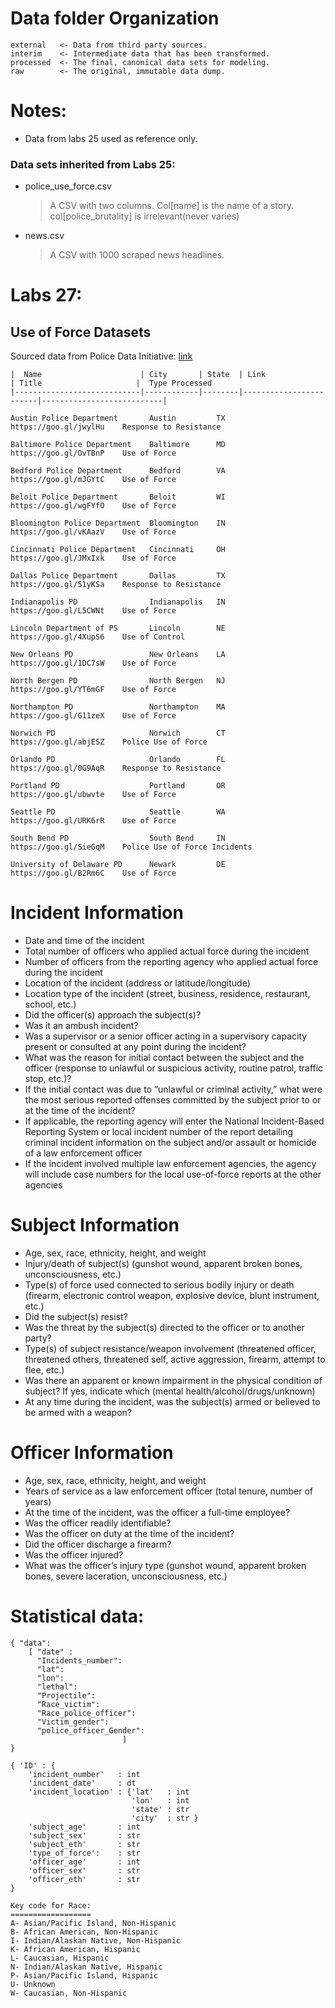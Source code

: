 # Data folder Organization

```
external   <- Data from third party sources.
interim    <- Intermediate data that has been transformed.
processed  <- The final, canonical data sets for modeling.
raw        <- The original, immutable data dump.
```

# Notes:

- Data from labs 25 used as reference only. 

### Data sets inherited from Labs 25:

- police_use_force.csv 
    > A CSV with two columns. Col[name] is the name of a story. col[police_brutality] is irrelevant(never varies)

- news.csv  
    > A CSV with 1000 scraped news headlines.

# Labs 27:

## Use of Force Datasets

Sourced data from Police Data Initiative: [link](https://www.policedatainitiative.org/datasets/use-of-force/)
```
|  Name                      | City       | State  | Link                   | Title                     |  Type Processed 
|----------------------------|------------|--------|------------------------|---------------------------|

Austin Police Department       Austin         TX     https://goo.gl/jwylHu    Response to Resistance

Baltimore Police Department    Baltimore      MD     https://goo.gl/OvTBnP    Use of Force

Bedford Police Department      Bedford        VA     https://goo.gl/mJGYtC    Use of Force

Beloit Police Department       Beloit         WI     https://goo.gl/wgFYfO    Use of Force

Bloomington Police Department  Bloomington    IN     https://goo.gl/vKAazV    Use of Force

Cincinnati Police Department   Cincinnati     OH     https://goo.gl/JMxIxk    Use of Force

Dallas Police Department       Dallas         TX     https://goo.gl/51yKSa    Response to Resistance

Indianapolis PD                Indianapolis   IN     https://goo.gl/L5CWNt    Use of Force

Lincoln Department of PS       Lincoln        NE     https://goo.gl/4XupS6    Use of Control

New Orleans PD                 New Orleans    LA     https://goo.gl/1DC7sW    Use of Force

North Bergen PD                North Bergen   NJ     https://goo.gl/YT6mGF    Use of Force

Northampton PD                 Northampton    MA     https://goo.gl/G11zeX    Use of Force

Norwich PD                     Norwich        CT     https://goo.gl/abjESZ    Police Use of Force

Orlando PD                     Orlando        FL     https://goo.gl/0G9AqR    Response to Resistance

Portland PD                    Portland       OR     https://goo.gl/ubwvte    Use of Force

Seattle PD                     Seattle        WA     https://goo.gl/URK6rR    Use of Force

South Bend PD                  South Bend     IN     https://goo.gl/SieGqM    Police Use of Force Incidents

University of Delaware PD      Newark         DE     https://goo.gl/B2Rm6C    Use of Force
```


# Incident Information

- Date and time of the incident
- Total number of officers who applied actual force during the incident
- Number of officers from the reporting agency who applied actual force during the incident
- Location of the incident (address or latitude/longitude)
- Location type of the incident (street, business, residence, restaurant, school, etc.)
- Did the officer(s) approach the subject(s)?
- Was it an ambush incident?
- Was a supervisor or a senior officer acting in a supervisory capacity present or consulted at any point during the incident?
- What was the reason for initial contact between the subject and the officer (response to unlawful or suspicious activity, routine patrol, traffic stop, etc.)?
- If the initial contact was due to “unlawful or criminal activity,” what were the most serious reported offenses committed by the subject prior to or at the time of the incident?
- If applicable, the reporting agency will enter the National Incident-Based Reporting System or local incident number of the report detailing criminal incident information on the subject and/or assault or homicide of a law enforcement officer
- If the incident involved multiple law enforcement agencies, the agency will include case numbers for the local use-of-force reports at the other agencies

# Subject Information

- Age, sex, race, ethnicity, height, and weight
- Injury/death of subject(s) (gunshot wound, apparent broken bones, unconsciousness, etc.)
- Type(s) of force used connected to serious bodily injury or death (firearm, electronic control weapon, explosive device, blunt instrument, etc.)
- Did the subject(s) resist?
- Was the threat by the subject(s) directed to the officer or to another party?
- Type(s) of subject resistance/weapon involvement (threatened officer, threatened others, threatened self, active aggression, firearm, attempt to flee, etc.)
- Was there an apparent or known impairment in the physical condition of subject? If yes, indicate which (mental health/alcohol/drugs/unknown)
- At any time during the incident, was the subject(s) armed or believed to be armed with a weapon?

# Officer Information

- Age, sex, race, ethnicity, height, and weight
- Years of service as a law enforcement officer (total tenure, number of years)
- At the time of the incident, was the officer a full-time employee?
- Was the officer readily identifiable?
- Was the officer on duty at the time of the incident?
- Did the officer discharge a firearm?
- Was the officer injured?
- What was the officer’s injury type (gunshot wound, apparent broken bones, severe laceration, unconsciousness, etc.)


# Statistical data: 

```
{ "data": 
    [ "date" :
      "Incidents_number":
      "lat":
      "lon":
      "lethal":
      "Projectile":
      "Race_victim":
      "Race_police_officer":
      "Victim_gender":
      "police_officer_Gender":
                         ]
}
```

```                                   
{ 'ID' : {
    'incident_number'   : int
    'incident_date'     : dt
    'incident_location' : {'lat'   : int 
                           'lon'   : int 
                           'state' : str
                           'city'  : str }
    'subject_age'       : int
    'subject_sex'       : str
    'subject_eth'       : str
    'type_of_force':    : str
    'officer_age'       : int
    'officer_sex'       : str
    'officer_eth'       : str
}
```

```
Key code for Race:
==================
A- Asian/Pacific Island, Non-Hispanic
B- African American, Non-Hispanic
I- Indian/Alaskan Native, Non-Hispanic
K- African American, Hispanic
L- Caucasian, Hispanic
N- Indian/Alaskan Native, Hispanic
P- Asian/Pacific Island, Hispanic
U- Unknown
W- Caucasian, Non-Hispanic
```

